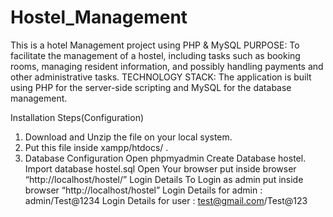 # Hostel_Management
This is a hotel Management project using PHP &amp; MySQL
PURPOSE: To facilitate the management of a hostel, including tasks such as booking rooms, managing resident information, and possibly handling payments and other administrative tasks.
TECHNOLOGY STACK: The application is built using PHP for the server-side scripting and MySQL for the database management.

Installation Steps(Configuration)
1. Download and Unzip the file on your local system.
2. Put this file inside xampp/htdocs/ .
3. Database Configuration
Open phpmyadmin
Create Database hostel.
Import database hostel.sql
Open Your browser put inside browser “http://localhost/hostel/”
Login Details
To Login as admin put inside browser “http://localhost/hostel”
Login Details for admin : admin/Test@1234
Login Details for user : test@gmail.com/Test@123

